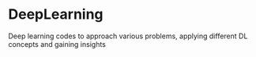 # DeepLearning
Deep learning codes to approach various problems, applying different DL concepts and gaining insights
